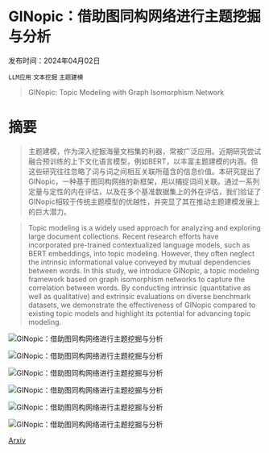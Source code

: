 # GINopic：借助图同构网络进行主题挖掘与分析

发布时间：2024年04月02日

`LLM应用` `文本挖掘` `主题建模`

> GINopic: Topic Modeling with Graph Isomorphism Network

# 摘要

> 主题建模，作为深入挖掘海量文档集的利器，常被广泛应用。近期研究尝试融合预训练的上下文化语言模型，例如BERT，以丰富主题建模的内涵。但这些研究往往忽略了词与词之间相互关联所蕴含的信息价值。本研究提出了GINopic，一种基于图同构网络的新框架，用以捕捉词间关联。通过一系列定量与定性的内在评估，以及在多个基准数据集上的外在评估，我们验证了GINopic相较于传统主题模型的优越性，并突显了其在推动主题建模发展上的巨大潜力。

> Topic modeling is a widely used approach for analyzing and exploring large document collections. Recent research efforts have incorporated pre-trained contextualized language models, such as BERT embeddings, into topic modeling. However, they often neglect the intrinsic informational value conveyed by mutual dependencies between words. In this study, we introduce GINopic, a topic modeling framework based on graph isomorphism networks to capture the correlation between words. By conducting intrinsic (quantitative as well as qualitative) and extrinsic evaluations on diverse benchmark datasets, we demonstrate the effectiveness of GINopic compared to existing topic models and highlight its potential for advancing topic modeling.

![GINopic：借助图同构网络进行主题挖掘与分析](../../../paper_images/2404.02115/x1.png)

![GINopic：借助图同构网络进行主题挖掘与分析](../../../paper_images/2404.02115/x2.png)

![GINopic：借助图同构网络进行主题挖掘与分析](../../../paper_images/2404.02115/x3.png)

![GINopic：借助图同构网络进行主题挖掘与分析](../../../paper_images/2404.02115/x4.png)

![GINopic：借助图同构网络进行主题挖掘与分析](../../../paper_images/2404.02115/x5.png)

![GINopic：借助图同构网络进行主题挖掘与分析](../../../paper_images/2404.02115/x6.png)

[Arxiv](https://arxiv.org/abs/2404.02115)